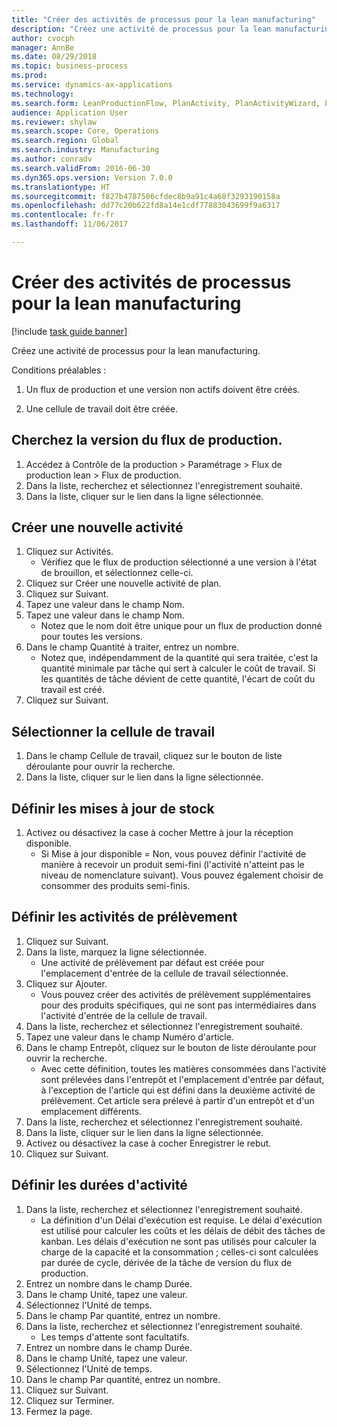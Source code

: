 ```yaml
--- 
title: "Créer des activités de processus pour la lean manufacturing"
description: "Créez une activité de processus pour la lean manufacturing."
author: cvocph
manager: AnnBe
ms.date: 08/29/2018
ms.topic: business-process
ms.prod: 
ms.service: dynamics-ax-applications
ms.technology: 
ms.search.form: LeanProductionFlow, PlanActivity, PlanActivityWizard, LeanWorkCellLookup, InventLocationIdLookup
audience: Application User
ms.reviewer: shylaw
ms.search.scope: Core, Operations
ms.search.region: Global
ms.search.industry: Manufacturing
ms.author: conradv
ms.search.validFrom: 2016-06-30
ms.dyn365.ops.version: Version 7.0.0
ms.translationtype: HT
ms.sourcegitcommit: f827b4787506cfdec8b9a91c4a68f3293190158a
ms.openlocfilehash: dd77c20b622fd8a14e1cdf77883043699f9a6317
ms.contentlocale: fr-fr
ms.lasthandoff: 11/06/2017

---
```

# <a name="create-process-activities-for-lean-manufacturing"></a>Créer des activités de processus pour la lean manufacturing

[!include [task guide banner](../../includes/task-guide-banner.md)]

Créez une activité de processus pour la lean manufacturing. 

Conditions préalables : 

1. Un flux de production et une version non actifs doivent être créés.

2. Une cellule de travail doit être créée.


## <a name="find-the-production-flow-version"></a>Cherchez la version du flux de production.
1. Accédez à Contrôle de la production > Paramétrage > Flux de production lean > Flux de production.
2. Dans la liste, recherchez et sélectionnez l'enregistrement souhaité.
3. Dans la liste, cliquer sur le lien dans la ligne sélectionnée.

## <a name="create-a-new-activity"></a>Créer une nouvelle activité
1. Cliquez sur Activités.
    * Vérifiez que le flux de production sélectionné a une version à l'état de brouillon, et sélectionnez celle-ci.  
2. Cliquez sur Créer une nouvelle activité de plan.
3. Cliquez sur Suivant.
4. Tapez une valeur dans le champ Nom.
5. Tapez une valeur dans le champ Nom.
    * Notez que le nom doit être unique pour un flux de production donné pour toutes les versions.  
6. Dans le champ Quantité à traiter, entrez un nombre.
    * Notez que, indépendamment de la quantité qui sera traitée, c'est la quantité minimale par tâche qui sert à calculer le coût de travail. Si les quantités de tâche dévient de cette quantité, l'écart de coût du travail est créé.  
7. Cliquez sur Suivant.

## <a name="select-the-work-cell"></a>Sélectionner la cellule de travail
1. Dans le champ Cellule de travail, cliquez sur le bouton de liste déroulante pour ouvrir la recherche.
2. Dans la liste, cliquer sur le lien dans la ligne sélectionnée.

## <a name="define-the-inventory-updates"></a>Définir les mises à jour de stock
1. Activez ou désactivez la case à cocher Mettre à jour la réception disponible.
    * Si Mise à jour disponible = Non, vous pouvez définir l'activité de manière à recevoir un produit semi-fini (l'activité n'atteint pas le niveau de nomenclature suivant).    Vous pouvez également choisir de consommer des produits semi-finis.  

## <a name="define-the-picking-activities"></a>Définir les activités de prélèvement
1. Cliquez sur Suivant.
2. Dans la liste, marquez la ligne sélectionnée.
    * Une activité de prélèvement par défaut est créée pour l'emplacement d'entrée de la cellule de travail sélectionnée.  
3. Cliquez sur Ajouter.
    * Vous pouvez créer des activités de prélèvement supplémentaires pour des produits spécifiques, qui ne sont pas intermédiaires dans l'activité d'entrée de la cellule de travail.  
4. Dans la liste, recherchez et sélectionnez l'enregistrement souhaité.
5. Tapez une valeur dans le champ Numéro d'article.
6. Dans le champ Entrepôt, cliquez sur le bouton de liste déroulante pour ouvrir la recherche.
    * Avec cette définition, toutes les matières consommées dans l'activité sont prélevées dans l'entrepôt et l'emplacement d'entrée par défaut, à l'exception de l'article qui est défini dans la deuxième activité de prélèvement. Cet article sera prélevé à partir d'un entrepôt et d'un emplacement différents.  
7. Dans la liste, recherchez et sélectionnez l'enregistrement souhaité.
8. Dans la liste, cliquer sur le lien dans la ligne sélectionnée.
9. Activez ou désactivez la case à cocher Enregistrer le rebut.
10. Cliquez sur Suivant.

## <a name="define-the-activity-times"></a>Définir les durées d'activité
1. Dans la liste, recherchez et sélectionnez l'enregistrement souhaité.
    * La définition d'un Délai d'exécution est requise. Le délai d'exécution est utilisé pour calculer les coûts et les délais de débit des tâches de kanban. Les délais d'exécution ne sont pas utilisés pour calculer la charge de la capacité et la consommation ; celles-ci sont calculées par durée de cycle, dérivée de la tâche de version du flux de production.  
2. Entrez un nombre dans le champ Durée.
3. Dans le champ Unité, tapez une valeur.
4. Sélectionnez l'Unité de temps.
5. Dans le champ Par quantité, entrez un nombre.
6. Dans la liste, recherchez et sélectionnez l'enregistrement souhaité.
    * Les temps d'attente sont facultatifs.  
7. Entrez un nombre dans le champ Durée.
8. Dans le champ Unité, tapez une valeur.
9. Sélectionnez l'Unité de temps.
10. Dans le champ Par quantité, entrez un nombre.
11. Cliquez sur Suivant.
12. Cliquez sur Terminer.
13. Fermez la page.


